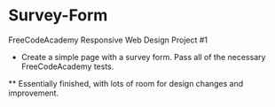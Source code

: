 # Survey-Form

FreeCodeAcademy Responsive Web Design Project #1

- Create a simple page with a survey form. Pass all of the necessary FreeCodeAcademy tests.

** Essentially finished, with lots of room for design changes and improvement.
